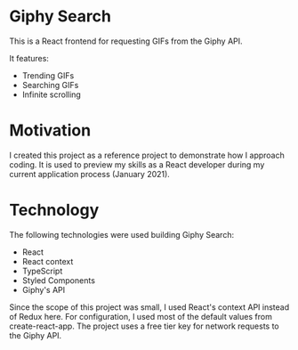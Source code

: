 # Giphy Search

This is a React frontend for requesting GIFs from the Giphy API.

It features:

- Trending GIFs
- Searching GIFs
- Infinite scrolling

# Motivation

I created this project as a reference project to demonstrate how I approach coding. It is used to preview my skills as a React developer during my current application process (January 2021).

# Technology

The following technologies were used building Giphy Search:

- React
- React context
- TypeScript
- Styled Components
- Giphy's API

Since the scope of this project was small, I used React's context API instead of Redux here. For configuration, I used most of the default values from create-react-app. The project uses a free tier key for network requests to the Giphy API.
